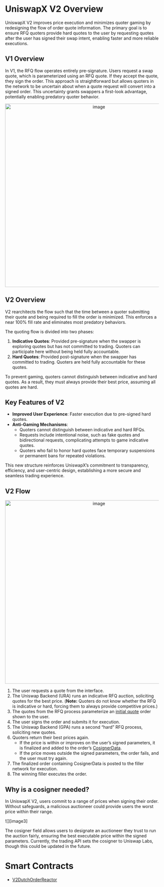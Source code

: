 # **UniswapX V2 Overview**

UniswapX V2 improves price execution and minimizes quoter gaming by redesigning the flow of order quote information. The primary goal is to ensure RFQ quoters provide hard quotes to the user by requesting quotes after the user has signed their swap intent, enabling faster and more reliable executions.

## **V1 Overview**

In V1, the RFQ flow operates entirely pre-signature. Users request a swap quote, which is parameterized using an RFQ quote. If they accept the quote, they sign the order. This approach is straightforward but allows quoters in the network to be uncertain about when a quote request will convert into a signed order. This uncertainty grants swappers a first-look advantage, potentially enabling predatory quoter behavior.

<p align="center">
  <img width="599" alt="image" src="https://github.com/user-attachments/assets/8f35c682-bc0f-4eb8-a7a3-eb91810bf63e" />
</p>

## **V2 Overview**

V2 rearchitects the flow such that the time between a quoter submitting their quote and being required to fill the order is minimized. This enforces a near 100% fill rate and eliminates most predatory behaviors.

The quoting flow is divided into two phases:

1. **Indicative Quotes**: Provided pre-signature when the swapper is exploring quotes but has not committed to trading. Quoters can participate here without being held fully accountable.  
2. **Hard Quotes**: Provided post-signature when the swapper has committed to trading. Quoters are held fully accountable for these quotes.

To prevent gaming, quoters cannot distinguish between indicative and hard quotes. As a result, they must always provide their best price, assuming all quotes are hard.

## Key Features of V2

* **Improved User Experience**: Faster execution due to pre-signed hard quotes.  
* **Anti-Gaming Mechanisms**:  
  * Quoters cannot distinguish between indicative and hard RFQs.  
  * Requests include intentional noise, such as fake quotes and bidirectional requests, complicating attempts to game indicative quotes.  
  * Quoters who fail to honor hard quotes face temporary suspensions or permanent bans for repeated violations.

This new structure reinforces UniswapX’s commitment to transparency, efficiency, and user-centric design, establishing a more secure and seamless trading experience.

## V2 Flow
<p align="center">
  <img width="599" alt="image" src="https://github.com/user-attachments/assets/8f35c682-bc0f-4eb8-a7a3-eb91810bf63e" />
</p>

1. The user requests a quote from the interface.  
2. The Uniswap Backend (URA) runs an indicative RFQ auction, soliciting quotes for the best price. (**Note:** Quoters do not know whether the RFQ is indicative or hard, forcing them to always provide competitive prices.)
3. The quotes from the RFQ process parameterize an [initial quote](https://github.com/Uniswap/UniswapX/blob/33fa564cfaa6d58f6e3fcf7e7988cb5fc1c61de7/src/lib/V2DutchOrderLib.sol#L31) order shown to the user.  
4. The user signs the order and submits it for execution.  
6. The Uniswap Backend (GPA) runs a second “hard” RFQ process, soliciting new quotes.  
6. Quoters return their best prices again.  
   * If the price is within or improves on the user’s signed parameters, it is finalized and added to the order’s [CosignerData](https://github.com/Uniswap/UniswapX/blob/33fa564cfaa6d58f6e3fcf7e7988cb5fc1c61de7/src/lib/V2DutchOrderLib.sol#L20).  
   * If the price moves outside the signed parameters, the order fails, and the user must try again.  
7. The finalized order containing CosignerData is posted to the filler network for execution.  
8. The winning filler executes the order.

## Why is a cosigner needed? 

In UniswapX V2, users commit to a range of prices when signing their order. Without safeguards, a malicious auctioneer could provide users the worst price within their range.

![][image3]

The cosigner field allows users to designate an auctioneer they trust to run the auction fairly, ensuring the best executable price within the signed parameters. Currently, the trading API sets the cosigner to Uniswap Labs, though this could be updated in the future.

# Smart Contracts

* [V2DutchOrderReactor](https://github.com/Uniswap/UniswapX/blob/main/src/reactors/V2DutchOrderReactor.sol)
